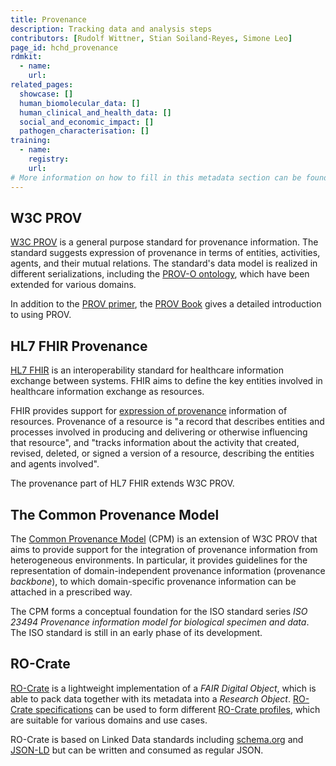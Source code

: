 ```yaml
---
title: Provenance
description: Tracking data and analysis steps
contributors: [Rudolf Wittner, Stian Soiland-Reyes, Simone Leo]
page_id: hchd_provenance
rdmkit:
  - name:
    url:
related_pages:
  showcase: []
  human_biomolecular_data: []
  human_clinical_and_health_data: []
  social_and_economic_impact: []
  pathogen_characterisation: []
training:
  - name:
    registry:
    url:
# More information on how to fill in this metadata section can be found here https://www.infectious-diseases-toolkit.org/contribute/page_metadata
---
```


## W3C PROV

[W3C PROV](https://www.w3.org/TR/prov-overview/) is a general purpose standard for provenance information. The standard suggests expression of provenance in terms of entities, activities, agents, and their mutual relations. The standard's data model is realized in different serializations, including the [PROV-O ontology](https://www.w3.org/TR/prov-o/), which have been extended for various domains.

In addition to the [PROV primer](https://www.w3.org/TR/prov-primer/), the [PROV Book](https://www.provbook.org/) gives a detailed introduction to using PROV.

## HL7 FHIR Provenance

[HL7 FHIR](http://hl7.org/fhir/) is an interoperability standard for healthcare information exchange between systems. FHIR aims to define the key entities involved in healthcare information exchange as resources.

FHIR provides support for [expression of provenance](https://www.hl7.org/fhir/provenance.html) information of resources. Provenance of a resource is "a record that describes entities and processes involved in producing and delivering or otherwise influencing that resource", and "tracks information about the activity that created, revised, deleted, or signed a version of a resource, describing the entities and agents involved".

The provenance part of HL7 FHIR extends W3C PROV.

## The Common Provenance Model

The [Common Provenance Model](https://doi.org/10.1038/s41597-022-01537-6) (CPM) is an extension of W3C PROV that aims to provide support for the integration of provenance information from heterogeneous environments. In particular, it provides guidelines for the representation of domain-independent provenance information (provenance _backbone_), to which domain-specific provenance information can be attached in a prescribed way.

The CPM forms a conceptual foundation for the ISO standard series _ISO 23494 Provenance information model for biological specimen and data_. The ISO standard is still in an early phase of its development.

## RO-Crate

[RO-Crate](https://www.researchobject.org/ro-crate) is a lightweight implementation of a _FAIR Digital Object_, which is able to pack data together with its metadata into a _Research Object_. [RO-Crate specifications](https://www.researchobject.org/ro-crate/specification.html) can be used to form different [RO-Crate profiles](https://www.researchobject.org/ro-crate/profiles.html), which are suitable for various domains and use cases.

RO-Crate is based on Linked Data standards including [schema.org](https://schema.org/) and [JSON-LD](https://json-ld.org/) but can be written and consumed as regular JSON.
